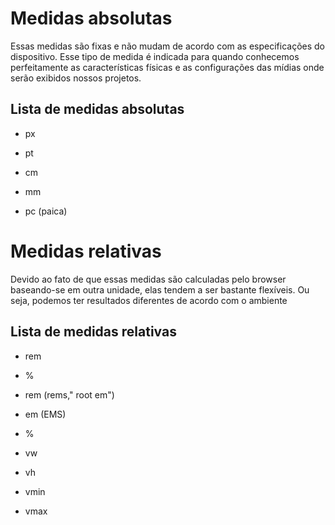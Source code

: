 # Medidas absolutas

<p> Essas medidas são fixas e não mudam de acordo com as especificações do dispositivo. Esse tipo de medida é indicada para quando conhecemos perfeitamente as características físicas e as configurações das mídias onde serão exibidos nossos projetos.</p>

## Lista de medidas absolutas 

* px

* pt

* cm

* mm

* pc (paica)

# Medidas relativas

<p> Devido ao fato de que essas medidas são calculadas pelo browser baseando-se em outra unidade, elas tendem a ser bastante flexíveis. Ou seja, podemos ter resultados diferentes de acordo com o ambiente</p>

## Lista de medidas relativas

* rem
  
* %
  
* rem (rems," root em")
  
* em (EMS)
  
* %
  
* vw
  
* vh
  
* vmin
  
* vmax
  
